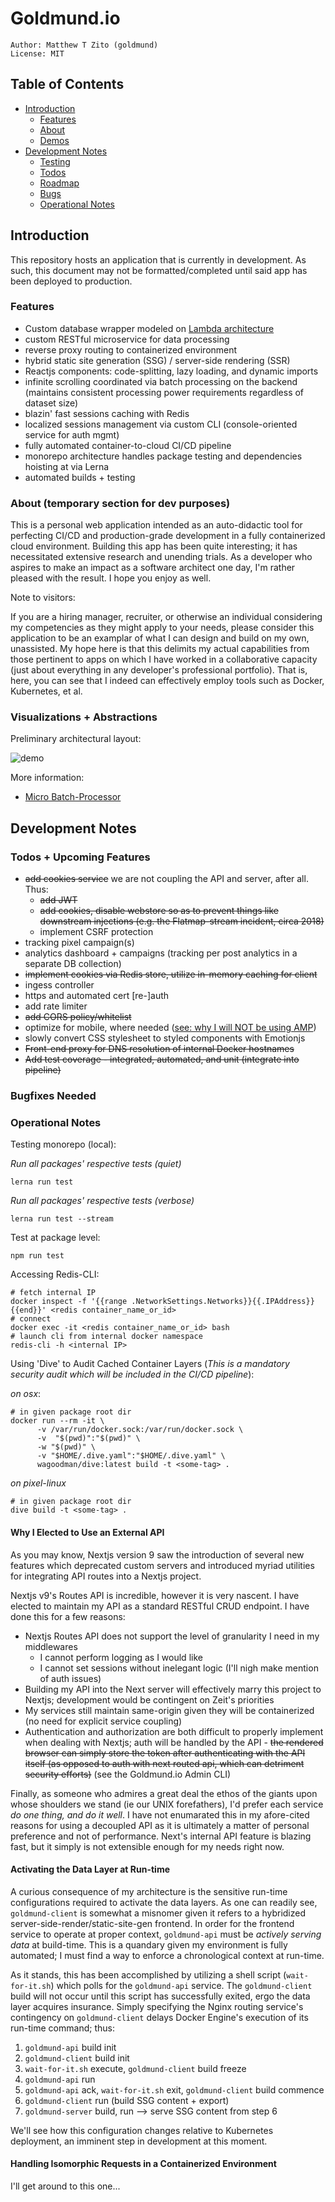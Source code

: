 # Goldmund.io 
```
Author: Matthew T Zito (goldmund)
License: MIT
```
## Table of Contents

 - [Introduction](#intro) 
    * [Features](#features)
    * [About](#about)
    * [Demos](#demo)
 - [Development Notes](#notes)
    * [Testing](#test)
    * [Todos](#todo)
    * [Roadmap](#bugs)
    * [Bugs](#bugs)
    * [Operational Notes](#ops)

## <a name="intro"></a> Introduction
This repository hosts an application that is currently in development. As such, this document may not be formatted/completed until said app has been deployed to production.

### <a name="features"> Features
  - Custom database wrapper modeled on [Lambda architecture](https://en.wikipedia.org/wiki/Lambda_architecture)
  - custom RESTful microservice for data processing
  - reverse proxy routing to containerized environment
  - hybrid static site generation (SSG) / server-side rendering (SSR) 
  - Reactjs components: code-splitting, lazy loading, and dynamic imports
  - infinite scrolling coordinated via batch processing on the backend (maintains consistent processing power requirements regardless of dataset size)
  - blazin' fast sessions caching with Redis
  - localized sessions management via custom CLI (console-oriented service for auth mgmt)
  - fully automated container-to-cloud CI/CD pipeline
  - monorepo architecture handles package testing and dependencies hoisting at via Lerna
  - automated builds + testing

### <a name="about"> About (temporary section for dev purposes)

This is a personal web application intended as an auto-didactic tool for perfecting CI/CD and production-grade development in a fully containerized cloud environment. Building this app has been quite interesting; it has necessitated extensive research and unending trials. As a developer who aspires to make an impact as a software architect one day, I'm rather pleased with the result. I hope you enjoy as well.

Note to visitors:

If you are a hiring manager, recruiter, or otherwise an individual considering my competencies as they might apply
to your needs, please consider this application to be an examplar of what I can design and build on my own, unassisted. My hope here is that this delimits my actual capabilities from those pertinent to apps on which I have worked in a collaborative capacity (just about everything in any developer's professional portfolio). That is, here, you can see that I indeed can effectively employ tools such as Docker, Kubernetes, et al. 

### <a name="demo"> Visualizations + Abstractions
 Preliminary architectural layout:

![demo](https://github.com/MatthewZito/goldmund.io/blob/master/documentation/preliminary-architecture.png)

More information:
- [Micro Batch-Processor](https://github.com/MatthewZito/goldmund.io/blob/master/documentation/batch-processing.md)
 
## <a name="notes"></a> Development Notes

### <a name="todo"></a> Todos + Upcoming Features
 - ~~add cookies service~~ we are not coupling the API and server, after all. Thus:
    * ~~add JWT~~
    * ~~add cookies, disable webstore so as to prevent things like downstream injections (e.g. the Flatmap-stream incident, circa 2018)~~
    * implement CSRF protection
 - tracking pixel campaign(s)
 - analytics dashboard + campaigns (tracking per post analytics in a separate DB collection)
 - ~~implement cookies via Redis store, utilize in-memory caching for client~~
 - ingess controller
 - https and automated cert [re-]auth
 - add rate limiter
 - ~~add CORS policy/whitelist~~
 - optimize for mobile, where needed ([see: why I will NOT be using AMP](https://medium.com/@danbuben/why-amp-is-bad-for-your-site-and-for-the-web-e4d060a4ff31))
 - slowly convert CSS stylesheet to styled components with Emotionjs
 - ~~Front-end proxy for DNS resolution of internal Docker hostnames~~
 - ~~Add test coverage - integrated, automated, and unit (integrate into pipeline)~~

### <a name="bugs"></a> Bugfixes Needed

### <a name="ops"></a> Operational Notes

Testing monorepo (local):

*Run all packages' respective tests (quiet)*
```
lerna run test 
```

*Run all packages' respective tests (verbose)*
```
lerna run test --stream
```

Test at package level:
```
npm run test
```

Accessing Redis-CLI:
```
# fetch internal IP
docker inspect -f '{{range .NetworkSettings.Networks}}{{.IPAddress}}{{end}}' <redis container_name_or_id>
# connect
docker exec -it <redis container_name_or_id> bash
# launch cli from internal docker namespace
redis-cli -h <internal IP>
```

Using 'Dive' to Audit Cached Container Layers (*This is a mandatory security audit which will be included in the CI/CD pipeline*):

*on osx*:
```
# in given package root dir
docker run --rm -it \
      -v /var/run/docker.sock:/var/run/docker.sock \
      -v  "$(pwd)":"$(pwd)" \
      -w "$(pwd)" \
      -v "$HOME/.dive.yaml":"$HOME/.dive.yaml" \
      wagoodman/dive:latest build -t <some-tag> .
```

*on pixel-linux*
```
# in given package root dir
dive build -t <some-tag> .
```

#### Why I Elected to Use an External API
As you may know, Nextjs version 9 saw the introduction of several new features which deprecated custom servers and introduced myriad utilities for integrating API routes into a Nextjs project.

Nextjs v9's Routes API is incredible, however it is very nascent. I have elected to maintain my API as a standard RESTful CRUD endpoint. I have done this for a few reasons:
 - Nextjs Routes API does not support the level of granularity I need in my middlewares
   * I cannot perform logging as I would like
   * I cannot set sessions without inelegant logic (I'll nigh make mention of auth issues)
 - Building my API into the Next server will effectively marry this project to Nextjs; development would be contingent on Zeit's priorities
 - My services still maintain same-origin given they will be containerized (no need for explicit service coupling)
 - Authentication and authorization are both difficult to properly implement when dealing with Nextjs; auth will be handled by the API - ~~the rendered browser can simply store the token after authenticating with the API itself (as opposed to auth with next routed api, which can detriment security efforts)~~ (see the Goldmund.io Admin CLI)
 
 Finally, as someone who admires a great deal the ethos of the giants upon whose shoulders we stand (ie our UNIX forefathers), I'd prefer each service *do one thing, and do it well*. I have not enumarated this in my afore-cited reasons for using a decoupled API as it is ultimately a matter of personal preference and not of performance. Next's internal API feature is blazing fast, but it simply is not extensible enough for my needs right now.

#### Activating the Data Layer at Run-time

A curious consequence of my architecture is the sensitive run-time configurations required to activate the data layers. As one can readily see, `goldmund-client` is somewhat a misnomer given it refers to a hybridized server-side-render/static-site-gen frontend. In order for the frontend service to operate at proper context, `goldmund-api` must be *actively serving data* at build-time. This is a quandary given my environment is fully automated; I must find a way to enforce a chronological context at run-time.

As it stands, this has been accomplished by utilizing a shell script (`wait-for-it.sh`) which polls for the `goldmund-api` service. The `goldmund-client` build will not occur until this script has successfully exited, ergo the data layer acquires insurance. Simply specifying the Nginx routing service's contingency on `goldmund-client` delays Docker Engine's execution of its run-time command; thus:
 1. `goldmund-api` build init
 2. `goldmund-client` build init
 3. `wait-for-it.sh` execute, `goldmund-client` build freeze
 4. `goldmund-api` run
 5. `goldmund-api` ack, `wait-for-it.sh` exit, `goldmund-client` build commence
 6. `goldmund-client` run (build SSG content + export)
 7. `goldmund-server` build, run --> serve SSG content from step 6

We'll see how this configuration changes relative to Kubernetes deployment, an imminent step in development at this moment.

#### Handling Isomorphic Requests in a Containerized Environment

I'll get around to this one...
